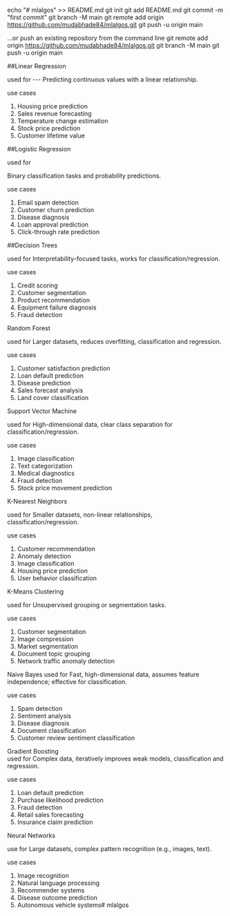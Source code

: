 echo "# mlalgos" >> README.md
git init
git add README.md
git commit -m "first commit"
git branch -M main
git remote add origin https://github.com/mudabhade84/mlalgos.git
git push -u origin main




…or push an existing repository from the command line
git remote add origin https://github.com/mudabhade84/mlalgos.git
git branch -M main
git push -u origin main




##Linear Regression	

used for --- 
Predicting continuous values with a linear relationship.	

use cases 

1. Housing price prediction
2. Sales revenue forecasting
3. Temperature change estimation
4. Stock price prediction
5. Customer lifetime value


##Logistic Regression	

used for 

Binary classification tasks and probability predictions.	

use cases 
1. Email spam detection
2. Customer churn prediction
3. Disease diagnosis
4. Loan approval prediction
5. Click-through rate prediction



##Decision Trees	

used for 
Interpretability-focused tasks, works for classification/regression.	

use cases

1. Credit scoring
2. Customer segmentation
3. Product recommendation
4. Equipment failure diagnosis
5. Fraud detection


Random Forest	

used for 
Larger datasets, reduces overfitting, classification and regression.	

use cases 

1. Customer satisfaction prediction
2. Loan default prediction
3. Disease prediction
4. Sales forecast analysis
5. Land cover classification


Support Vector Machine	

used for 
High-dimensional data, clear class separation for classification/regression.

use cases 

1. Image classification
2. Text categorization
3. Medical diagnostics
4. Fraud detection
5. Stock price movement prediction


K-Nearest Neighbors	

used for 
Smaller datasets, non-linear relationships, classification/regression.

use cases 
1. Customer recommendation
2. Anomaly detection
3. Image classification
4. Housing price prediction
5. User behavior classification


K-Means Clustering	

used for 
Unsupervised grouping or segmentation tasks.	

use cases 
1. Customer segmentation
2. Image compression
3. Market segmentation
4. Document topic grouping
5. Network traffic anomaly detection


Naive Bayes	
used for 
Fast, high-dimensional data, assumes feature independence; effective for classification.	

use cases 
1. Spam detection
2. Sentiment analysis
3. Disease diagnosis
4. Document classification
5. Customer review sentiment classification


Gradient Boosting	
used for 
Complex data, iteratively improves weak models, classification and regression.	

use cases 
1. Loan default prediction
2. Purchase likelihood prediction
3. Fraud detection
4. Retail sales forecasting
5. Insurance claim prediction


Neural Networks	

use for 
Large datasets, complex pattern recognition (e.g., images, text).	

use cases 
1. Image recognition
2. Natural language processing
3. Recommender systems
4. Disease outcome prediction
5. Autonomous vehicle systems# mlalgos
